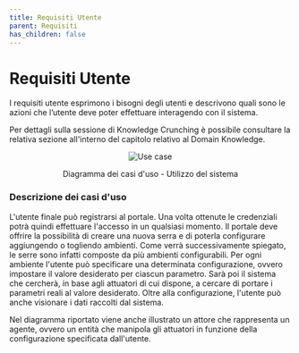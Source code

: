 ```yaml
---
title: Requisiti Utente
parent: Requisiti
has_children: false
---
```


# Requisiti Utente

I requisiti utente esprimono i bisogni degli utenti e descrivono quali sono le azioni che l’utente deve poter effettuare interagendo con il sistema.

Per dettagli sulla sessione di Knowledge Crunching è possibile consultare la relativa sezione all'interno del capitolo relativo al Domain Knowledge.

<div align="center">
<img src="https://images2.imgbox.com/00/ea/GOLMcx7m_o.png" alt="Use case">
<p align="center">Diagramma dei casi d'uso - Utilizzo del sistema</p>
</div>

### Descrizione dei casi d'uso

L'utente finale può registrarsi al portale. Una volta ottenute le credenziali potrà quindi effettuare l'accesso in un qualsiasi momento.
Il portale deve offrire la possibilità di creare una nuova serra e di poterla configurare aggiungendo o togliendo ambienti. Come verrà successivamente spiegato, le serre sono infatti composte da più ambienti configurabili.
Per ogni ambiente l'utente può specificare una determinata configurazione, ovvero impostare il valore desiderato per ciascun parametro.
Sarà poi il sistema che cercherà, in base agli attuatori di cui dispone, a cercare di portare i parametri reali al valore desiderato.
Oltre alla configurazione, l'utente può anche visionare i dati raccolti dal sistema.

Nel diagramma riportato viene anche illustrato un attore che rappresenta un agente, ovvero un entità che manipola gli attuatori in funzione della configurazione specificata dall'utente.